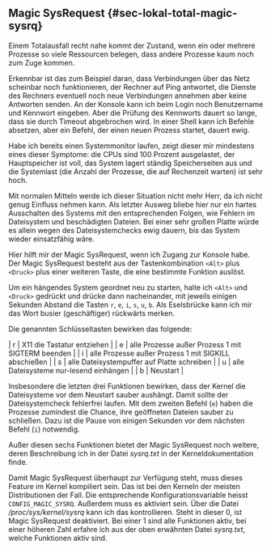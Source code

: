 
## Magic SysRequest {#sec-lokal-total-magic-sysrq}

Einem Totalausfall recht nahe kommt der Zustand, wenn ein oder mehrere
Prozesse so viele Ressourcen belegen, dass andere Prozesse kaum noch zum Zuge
kommen.

Erkennbar ist das zum Beispiel daran, dass Verbindungen über das Netz scheinbar
noch funktionieren, der Rechner auf Ping antwortet, die Dienste des Rechners
eventuell noch neue Verbindungen annehmen aber keine Antworten senden.
An der Konsole kann ich beim Login noch Benutzername und Kennwort eingeben.
Aber die Prüfung des Kennworts dauert so lange, dass sie durch Timeout
abgebrochen wird.
In einer Shell kann ich Befehle absetzen, aber ein Befehl,
der einen neuen Prozess startet, dauert ewig.

Habe ich bereits einen Systemmonitor laufen, zeigt dieser mir mindestens
eines dieser Symptome: die CPUs sind 100 Prozent ausgelastet, der
Hauptspeicher ist voll, das System lagert ständig Speicherseiten aus und
die Systemlast (die Anzahl der Prozesse, die auf Rechenzeit warten) ist sehr
hoch.

Mit normalen Mitteln werde ich dieser Situation nicht mehr Herr, da ich
nicht genug Einfluss nehmen kann.
Als letzter Ausweg bliebe hier nur ein hartes Ausschalten des Systems mit den
entsprechenden Folgen, wie Fehlern im Dateisystem und beschädigten Dateien.
Bei einer sehr großen Platte würde es allein wegen des Dateisystemchecks ewig
dauern, bis das System wieder einsatzfähig wäre.

Hier hilft mir der Magic SysRequest, wenn ich Zugang zur Konsole habe.
Der Magic SysRequest besteht aus der Tastenkombination `<Alt>` plus
`<Druck>` plus einer weiteren Taste, die eine bestimmte Funktion auslöst.

Um ein hängendes System geordnet neu zu starten, halte ich
`<Alt>` und `<Druck>` gedrückt und drücke dann nacheinander, mit
jeweils einigen Sekunden Abstand die Tasten `r`, `e`, `i`,
`s`, `u`, `b`. Als Eselsbrücke kann ich mir das Wort busier
(geschäftiger) rückwärts merken.

Die genannten Schlüsseltasten bewirken das folgende:

| r | X11 die Tastatur entziehen                           |
| e | alle Prozesse außer Prozess 1 mit SIGTERM beenden    |
| i | alle Prozesse außer Prozess 1 mit SIGKILL abschießen |
| s | alle Dateisystempuffer auf Platte schreiben          |
| u | alle Dateisysteme nur-lesend einhängen               |
| b | Neustart                                             |

Insbesondere die letzten drei Funktionen bewirken, dass der Kernel die
Dateisysteme vor dem Neustart sauber aushängt.
Damit sollte der Dateisystemcheck fehlerfrei laufen.
Mit dem zweiten Befehl (`e`) haben die Prozesse zumindest die Chance,
ihre geöffneten Dateien sauber zu schließen.
Dazu ist die Pause von einigen Sekunden vor dem nächsten Befehl (`i`)
notwendig.

Außer diesen sechs Funktionen bietet der Magic SysRequest noch weitere, deren
Beschreibung ich in der Datei *sysrq.txt* in der Kerneldokumentation finde.

Damit Magic SysRequest überhaupt zur Verfügung steht, muss dieses Feature im
Kernel kompiliert sein.
Das ist bei den Kerneln der meisten Distributionen der Fall.
Die entsprechende Konfigurationsvariable heisst `CONFIG_MAGIC_SYSRQ`.
Außerdem muss es aktiviert sein.
Über die Datei */proc/sys/kernel/sysrq* kann ich das kontrollieren.
Steht in dieser 0, ist Magic SysRequest deaktiviert.
Bei einer 1 sind alle Funktionen aktiv, bei einer höheren Zahl erfahre ich aus
der oben erwähnten Datei *sysrq.txt*, welche Funktionen aktiv sind.
